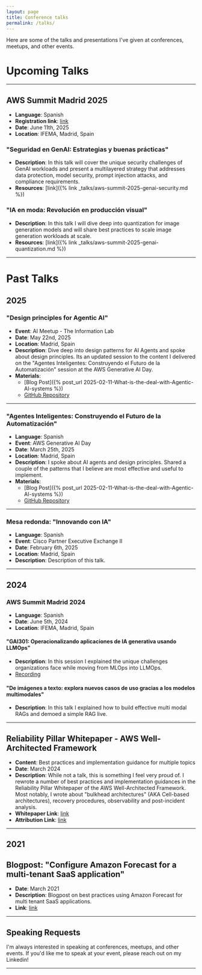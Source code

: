 ```yaml
---
layout: page
title: Conference talks
permalink: /talks/
---
```

Here are some of the talks and presentations I've given at conferences, meetups, and other events.

# Upcoming Talks

---

## AWS Summit Madrid 2025

- **Language**: Spanish
- **Registration link**: [link](https://pages.awscloud.com/aws-summit-madrid-2025-registration.html)
- **Date**: June 11th, 2025
- **Location**: IFEMA, Madrid, Spain

### **"Seguridad en GenAI: Estrategias y buenas prácticas"**
- **Description**: In this talk will cover the unique security challenges of GenAI workloads and present a multilayered strategy that addresses data protection, model security, prompt injection attacks, and compliance requirements.
- **Resources**: [link]({% link _talks/aws-summit-2025-genai-security.md %})

### **"IA en moda: Revolución en producción visual"**
- **Description**: In this talk I will dive deep into quantization for image generation models and will share best practices to scale image generation workloads at scale.
- **Resources**: [link]({% link _talks/aws-summit-2025-genai-quantization.md %})

---

# Past Talks

## 2025

### "Design principles for Agentic AI"
- **Event**: AI Meetup - The Information Lab
- **Date**: May 22nd, 2025
- **Location**: Madrid, Spain
- **Description**: Dive deep into design patterns for AI Agents and spoke about design principles. Its an updated session to the content I delivered on the "Agentes Inteligentes: Construyendo el Futuro de la Automatización" session at the AWS Generative AI Day.
- **Materials**: 
  - [Blog Post]({% post_url 2025-02-11-What-is-the-deal-with-Agentic-AI-systems %})
  - [GitHub Repository](https://github.com/mbattaglia/building-effective-agents)

---

### "Agentes Inteligentes: Construyendo el Futuro de la Automatización"
- **Language**: Spanish
- **Event**: AWS Generative AI Day
- **Date**: March 25th, 2025
- **Location**: Madrid, Spain
- **Description**: I spoke about AI agents and design principles. Shared a couple of the patterns that I believe are most effective and useful to implement.
- **Materials**: 
  - [Blog Post]({% post_url 2025-02-11-What-is-the-deal-with-Agentic-AI-systems %})
  - [GitHub Repository](https://github.com/mbattaglia/building-effective-agents)

---

### Mesa redonda: "Innovando con IA"
- **Language**: Spanish
- **Event**: Cisco Partner Executive Exchange II
- **Date**: February 6th, 2025
- **Location**: Madrid, Spain
- **Description**: Description of this talk.

---

## 2024

### AWS Summit Madrid 2024

- **Language**: Spanish
- **Date**: June 5th, 2024
- **Location**: IFEMA, Madrid, Spain

#### **"GAI301: Operacionalizando aplicaciones de IA generativa usando LLMOps"**
- **Description**: In this session I explained the unique challenges organizations face while moving from MLOps into LLMOps.
- [Recording](https://www.youtube.com/watch?v=rqKskauxOr8)

#### **"De imágenes a texto: explora nuevos casos de uso gracias a los modelos multimodales"**
- **Description**: In this talk I explained how to build effective multi modal RAGs and demoed a simple RAG live.

---

## Reliability Pillar Whitepaper - AWS Well-Architected Framework
- **Content**: Best practices and implementation guidance for multiple topics
- **Date**: March 2024
- **Description**: While not a talk, this is something I feel very proud of. I rewrote a number of best practices and implementation guidances in the Reliability Pillar Whitepaper of the AWS Well-Architected Framework. Most notably, I wrote about "bulkhead architectures" (AKA Cell-based architectures), recovery procedures, observability and post-incident analysis.
- **Whitepaper Link**: [link](https://docs.aws.amazon.com/wellarchitected/latest/reliability-pillar/welcome.html)
- **Attribution Link**: [link](https://docs.aws.amazon.com/wellarchitected/latest/reliability-pillar/contributors.html)

---

## 2021

## Blogpost: "Configure Amazon Forecast for a multi-tenant SaaS application"
- **Date**: March 2021
- **Description**: Blogpost on best practices using Amazon Forecast for multi tenant SaaS applications.
- **Link**: [link](https://aws.amazon.com/blogs/machine-learning/configure-amazon-forecast-for-a-multi-tenant-saas-application/)

---

## Speaking Requests


I'm always interested in speaking at conferences, meetups, and other events. If you'd like me to speak at your event, please reach out on my Linkedin!

---